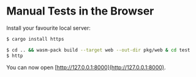 # Manual Tests in the Browser

Install your favourite local server:
```bash
$ cargo install https
```

```bash
$ cd .. && wasm-pack build --target web --out-dir pkg/web & cd test
$ http
```

You can now open [http://127.0.0.1:8000](http://127.0.0.1:8000).
